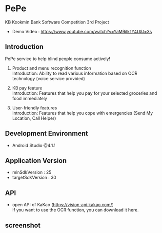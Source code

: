 PePe
========
KB Kookmin Bank Software Competition 3rd Project <br />
- Demo Video : https://www.youtube.com/watch?v=YaMRiIk1Y4U&t=3s

Introduction
--------
PePe service to help blind people consume actively! <br />
1. Product and menu recognition function <br />
Introduction: Ability to read various information based on OCR technology (voice service provided) <br />

2. KB pay feature <br />
Introduction: Features that help you pay for your selected groceries and food immediately <br />

3. User-friendly features <br />
Introduction: Features that help you cope with emergencies (Send My Location, Call Helper)

Development Environment
--------
- Android Studio @4.1.1

Application Version
---------
- minSdkVersion : 25
- targetSdkVersion : 30

API
----------
- open API of KaKao (https://vision-api.kakao.com/) <br />
If you want to use the OCR function, you can download it here.

screenshot
---------
